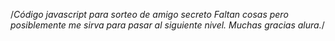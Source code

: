 /*Código javascript para sorteo de amigo secreto
Faltan cosas pero posiblemente me sirva para pasar al siguiente nivel.
Muchas gracias alura.*/
